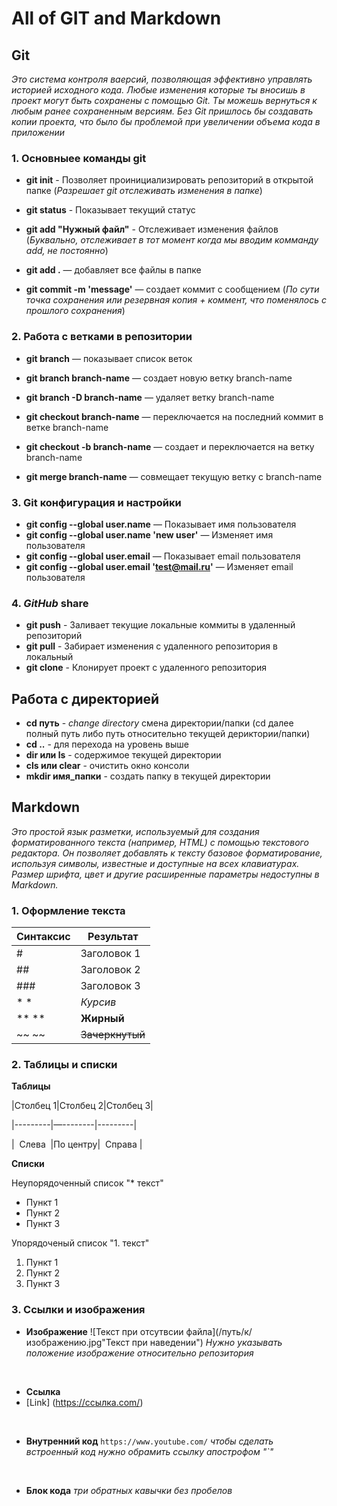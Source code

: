 # All of GIT and Markdown

 
## Git 
*Это система контроля ваерсий, позволяющая эффективно управлять историей исходного кода. 
Любые изменения которые ты вносишь в проект могут быть сохранены с помощью Git. 
Ты можешь вернуться к любым ранее сохраненным версиям. 
Без Git пришлось бы создавать копии проекта, что было бы проблемой при увеличении объема кода в приложении*

### 1. Основныее команды git
* **git init** - Позволяет проинициализировать репозиторий в открытой папке (*Разрешает git отслеживать изменения в папке*)
* **git status** - Показывает текущий статус

* **git add "Нужный файл"** - Отслеживает изменения файлов (*Буквально, отслеживает в тот момент когда мы вводим комманду add, не постоянно*)
* **git add .** — добавляет все файлы в папке

* **git commit -m 'message'** — создает коммит с сообщением (*По сути точка сохранения или резервная копия + коммент, что поменялось с прошлого сохранения*)

### 2. Работа с ветками в репозитории
* **git branch** — показывает список веток
* **git branch branch-name** — создает новую ветку branch-name
* **git branch -D branch-name** — удаляет ветку branch-name

* **git checkout branch-name** — переключается на последний коммит в ветке branch-name
* **git checkout -b branch-name** — создает и переключается на ветку branch-name

* **git merge branch-name** — совмещает текущую ветку с branch-name

### 3. Git конфигурация и настройки
* **git config --global user.name** — Показывает имя пользователя
* **git config --global user.name 'new user'** — Изменяет имя пользователя
* **git config --global user.email** — Показывает email пользователя
* **git config --global user.email 'test@mail.ru'** — Изменяет email пользователя

### 4. *GitHub* share
* **git push** - Заливает текущие локальные коммиты в удаленный репозиторий
* **git pull** - Забирает изменения с удаленного репозитория в локальный
* **git clone** - Клонирует проект с удаленного репозитория

## Работа с директорией
* **cd путь** - *change directory* смена директории/папки (cd далее полный путь либо путь относительно текущей дериктории/папки)
* **cd ..** - для перехода на уровень выше
* **dir или ls** - содержимое текущей директории
*  **cls или clear** - очистить окно консоли
*  **mkdir имя_папки** - создать папку в текущей директории

## Markdown
*Это простой язык разметки, используемый для создания форматированного текста (например, HTML) с помощью текстового редактора. Он позволяет добавлять к тексту базовое форматирование, используя символы, известные и доступные на всех клавиатурах. Размер шрифта, цвет и другие расширенные параметры недоступны в Markdown.*

### 1. Оформление текста

| Синтаксис | Результат |
|------|--------------------|
| # | Заголовок 1 |
| ## | Заголовок 2 |
| ### | Заголовок 3 |
| *  * |	*Курсив* |
| **  **   |	**Жирный** |
| ~~  ~~	| ~~Зачеркнутый~~ |

### 2. Таблицы и списки

**Таблицы**

|Столбец 1|Столбец 2|Столбец 3|

|---------|—--------|---------|

|  Слева  |По центру|  Справа |	

**Списки**

Неупорядоченный список "* текст"
* Пункт 1
* Пункт 2
* Пункт 3

Упорядоченый список "1. текст"
1. Пункт 1
2. Пункт 2
3. Пункт 3

### 3. Ссылки и изображения

* **Изображение** 
![Текст при отсутвсии файла](/путь/к/изображению.jpg"Текст при наведении")
*Нужно указывать положение изображение относительно репозитория*

 
* **Ссылка**
* [Link] (https://ссылка.com/)

 
* **Внутренний код** 
`https://www.youtube.com/`
*чтобы сделать встроенный код нужно обрамить ссылку апострофом "`"*

 
* **Блок кода**
*три обратных кавычки без пробелов*
